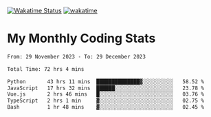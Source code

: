 [![Wakatime Status](https://github.com/noopurphalak/noopurphalak/workflows/wakatime-status-update/badge.svg)](https://github.com/noopurphalak/noopurphalak/actions/workflows/main.yml)
[![wakatime](https://wakatime.com/badge/user/80ace140-ef40-4fdd-b8ed-f3be3d2e1aea.svg)](https://wakatime.com/@80ace140-ef40-4fdd-b8ed-f3be3d2e1aea)

# My Monthly Coding Stats

<!--START_SECTION:waka-->

```txt
From: 29 November 2023 - To: 29 December 2023

Total Time: 72 hrs 4 mins

Python       43 hrs 11 mins  ██████████████▓░░░░░░░░░░   58.52 %
JavaScript   17 hrs 32 mins  ██████░░░░░░░░░░░░░░░░░░░   23.78 %
Vue.js       2 hrs 46 mins   █░░░░░░░░░░░░░░░░░░░░░░░░   03.76 %
TypeScript   2 hrs 1 min     ▓░░░░░░░░░░░░░░░░░░░░░░░░   02.75 %
Bash         1 hr 48 mins    ▓░░░░░░░░░░░░░░░░░░░░░░░░   02.45 %
```

<!--END_SECTION:waka-->
